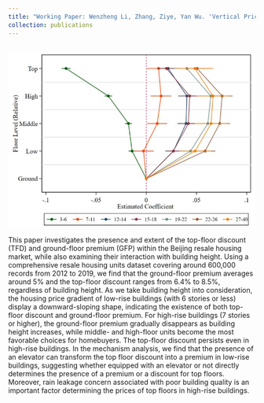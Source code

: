 ```yaml
---
title: "Working Paper: Wenzheng Li, Zhang, Ziye, Yan Wu. 'Vertical Price Curve in the Beijing Residential Housing Market.'"
collection: publications
---
```



<br/><img src='/images/JRS.jpg'>

This paper investigates the presence and extent of the top-floor discount (TFD) and ground-floor premium (GFP) within the Beijing resale housing market, while also examining their interaction with building height. Using a comprehensive resale housing units dataset covering around 600,000 records from 2012 to 2019, we find that the ground-floor premium averages around 5% and the top-floor discount ranges from 6.4% to 8.5%, regardless of building height. As we take building height into consideration, the housing price gradient of low-rise buildings (with 6 stories or less) display a downward-sloping shape, indicating the existence of both top-floor discount and ground-floor premium. For high-rise buildings (7 stories or higher), the ground-floor premium gradually disappears as building height increases, while middle- and high-floor units become the most favorable choices for homebuyers. The top-floor discount persists even in high-rise buildings. In the mechanism analysis, we find that the presence of an elevator can transform the top floor discount into a premium in low-rise buildings, suggesting whether equipped with an elevator or not directly determines the presence of a premium or a discount for top floors. Moreover, rain leakage concern associated with poor building quality is an important factor determining the prices of top floors in high-rise buildings.  

